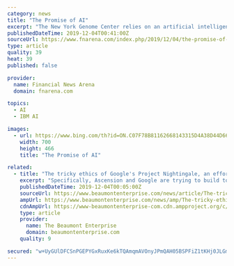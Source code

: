 ```yaml
---
category: news
title: "The Promise of AI"
excerpt: "The New York Genome Center relies on an artificial intelligence system by IBM's Watson supercomputer, for screening its patients for glioblastoma, a form of brain cancer. Finally, Chinese start-up Infervision is using image recognition technology and deep learning to diagnose signs of lung cancer with X-rays. Robots that care Artificial ..."
publishedDateTime: 2019-12-04T00:41:00Z
sourceUrl: https://www.fnarena.com/index.php/2019/12/04/the-promise-of-ai/
type: article
quality: 39
heat: 39
published: false

provider:
  name: Financial News Arena
  domain: fnarena.com

topics:
  - AI
  - IBM AI

images:
  - url: https://www.bing.com/th?id=ON.C07F78B81162668143315D4A38D44D66
    width: 700
    height: 466
    title: "The Promise of AI"

related:
  - title: "The tricky ethics of Google's Project Nightingale, an effort to learn from millions of health records"
    excerpt: "Specifically, Ascension and Google are trying to build tools, including artificial intelligence and machine learning ... given its massive scale. But the current health care context is relevant. The system and its struggles For over a decade, scholars have argued that technological solutions are needed to address three major challenges ..."
    publishedDateTime: 2019-12-04T00:05:00Z
    sourceUrl: https://www.beaumontenterprise.com/news/article/The-tricky-ethics-of-Google-s-Project-Nightingale-14877949.php
    ampUrl: https://www.beaumontenterprise.com/news/amp/The-tricky-ethics-of-Google-s-Project-Nightingale-14877949.php
    cdnAmpUrl: https://www-beaumontenterprise-com.cdn.ampproject.org/c/s/www.beaumontenterprise.com/news/amp/The-tricky-ethics-of-Google-s-Project-Nightingale-14877949.php
    type: article
    provider:
      name: The Beaumont Enterprise
      domain: beaumontenterprise.com
    quality: 9

secured: "w+UyGUlDFCSnPGEPYGxRuxKe6kTQAmqmAVOnyJPmQAH05BSPFiZ1tKHj0JLGm75S9FDxUjm2nUEM6Sh3je3qsNUsHihghfNYV2zi+VeyPGBk5ZUlNfDVwZFCRjNMkPsAWbRm2Lue2ihFQL72h+GfsqMXFTADrADk2dWbAcXkgXEJAQBKWyA1kjdXTmaV1lfIEep+VM0gOMR7qMJF12YCZuiRBlDsdtrE0Dt2xZL/q8s6ZSIM/PahOnU/ogNBE1W0tcTT4rZql3y+MiLNYUg1hA==;H3xm68r7aUXr2VM2NI5Jxg=="
---
```


